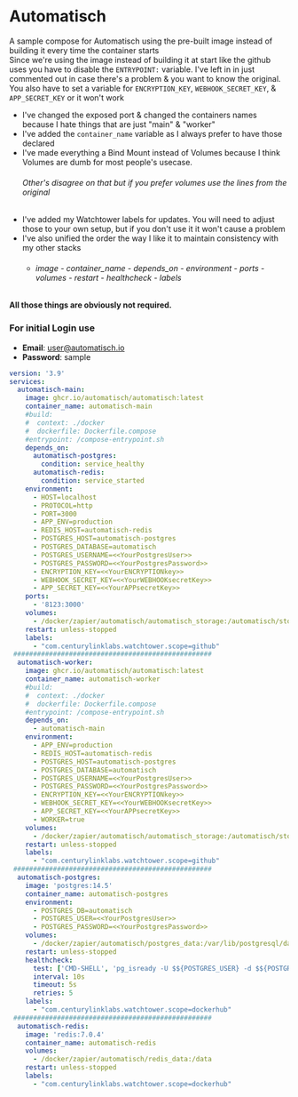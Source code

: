 # Automatisch
A sample compose for Automatisch using the pre-built image instead of building it every time the container starts<br>
Since we're using the image instead of building it at start like the github uses you have to disable the `ENTRYPOINT:` variable. I've left in in just commented out in case there's a problem & you want to know the original. <br>
You also have to set a variable for `ENCRYPTION_KEY`, `WEBHOOK_SECRET_KEY`, & `APP_SECRET_KEY` or it won't work <br>
- I've changed the exposed port & changed the containers names because I hate things that are just "main" & "worker"
- I've added the `container_name` variable as I always prefer to have those declared
- I've made everything a Bind Mount instead of Volumes because I think Volumes are dumb for most people's usecase. <h6>Other's disagree on that but if you prefer volumes use the lines from the original</h6>
- I've added my Watchtower labels for updates. You will need to adjust those to your own setup, but if you don't use it it won't cause a problem
- I've also unified the order the way I like it to maintain consistency with my other stacks
  - ###### image - container_name - depends_on - environment - ports - volumes - restart - healthcheck - labels <br>
**All those things are obviously not required.** 

### For initial Login use 
- **Email**: user@automatisch.io
- **Password**: sample


```yaml
version: '3.9'
services:
  automatisch-main:
    image: ghcr.io/automatisch/automatisch:latest
    container_name: automatisch-main
    #build:
    #  context: ./docker
    #  dockerfile: Dockerfile.compose
    #entrypoint: /compose-entrypoint.sh
    depends_on:
      automatisch-postgres:
        condition: service_healthy
      automatisch-redis:
        condition: service_started
    environment:
      - HOST=localhost
      - PROTOCOL=http
      - PORT=3000
      - APP_ENV=production
      - REDIS_HOST=automatisch-redis
      - POSTGRES_HOST=automatisch-postgres
      - POSTGRES_DATABASE=automatisch
      - POSTGRES_USERNAME=<<YourPostgresUser>>
      - POSTGRES_PASSWORD=<<YourPostgresPassword>>
      - ENCRYPTION_KEY=<<YourENCRYPTIONkey>>
      - WEBHOOK_SECRET_KEY=<<YourWEBHOOKsecretKey>>
      - APP_SECRET_KEY=<<YourAPPsecretKey>>
    ports:
      - '8123:3000'
    volumes:
      - /docker/zapier/automatisch/automatisch_storage:/automatisch/storage
    restart: unless-stopped
    labels:
      - "com.centurylinklabs.watchtower.scope=github"
 ##################################################
  automatisch-worker:
    image: ghcr.io/automatisch/automatisch:latest
    container_name: automatisch-worker
    #build:
    #  context: ./docker
    #  dockerfile: Dockerfile.compose
    #entrypoint: /compose-entrypoint.sh
    depends_on:
      - automatisch-main
    environment:
      - APP_ENV=production
      - REDIS_HOST=automatisch-redis
      - POSTGRES_HOST=automatisch-postgres
      - POSTGRES_DATABASE=automatisch
      - POSTGRES_USERNAME=<<YourPostgresUser>>
      - POSTGRES_PASSWORD=<<YourPostgresPassword>>
      - ENCRYPTION_KEY=<<YourENCRYPTIONkey>>
      - WEBHOOK_SECRET_KEY=<<YourWEBHOOKsecretKey>>
      - APP_SECRET_KEY=<<YourAPPsecretKey>>
      - WORKER=true
    volumes:
      - /docker/zapier/automatisch/automatisch_storage:/automatisch/storage
    restart: unless-stopped
    labels:
      - "com.centurylinklabs.watchtower.scope=github"
 ##################################################
  automatisch-postgres:
    image: 'postgres:14.5'
    container_name: automatisch-postgres
    environment:
      - POSTGRES_DB=automatisch
      - POSTGRES_USER=<<YourPostgresUser>>
      - POSTGRES_PASSWORD=<<YourPostgresPassword>>
    volumes:
      - /docker/zapier/automatisch/postgres_data:/var/lib/postgresql/data
    restart: unless-stopped
    healthcheck:
      test: ['CMD-SHELL', 'pg_isready -U $${POSTGRES_USER} -d $${POSTGRES_DB}']
      interval: 10s
      timeout: 5s
      retries: 5
    labels:
      - "com.centurylinklabs.watchtower.scope=dockerhub"
 ##################################################
  automatisch-redis:
    image: 'redis:7.0.4'
    container_name: automatisch-redis
    volumes:
      - /docker/zapier/automatisch/redis_data:/data
    restart: unless-stopped
    labels:
      - "com.centurylinklabs.watchtower.scope=dockerhub"

```
